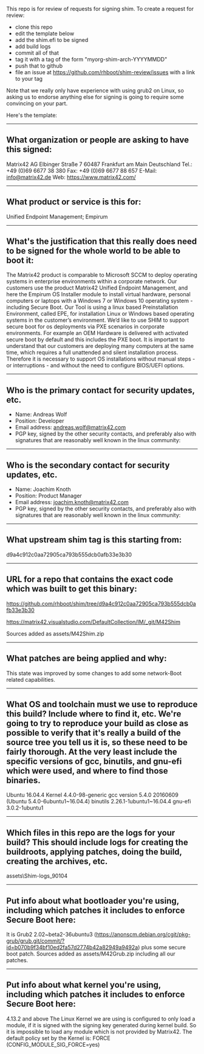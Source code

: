 This repo is for review of requests for signing shim.  To create a request for review:

- clone this repo
- edit the template below
- add the shim.efi to be signed
- add build logs
- commit all of that
- tag it with a tag of the form "myorg-shim-arch-YYYYMMDD"
- push that to github
- file an issue at https://github.com/rhboot/shim-review/issues with a link to your tag

Note that we really only have experience with using grub2 on Linux, so asking
us to endorse anything else for signing is going to require some convincing on
your part.

Here's the template:

-------------------------------------------------------------------------------
What organization or people are asking to have this signed:
-------------------------------------------------------------------------------

Matrix42 AG
Elbinger Straße 7
60487 Frankfurt am Main
Deutschland
Tel.: +49 (0)69 6677 38 380
Fax: +49 (0)69 6677 88 657
E-Mail: info@matrix42.de
Web: https://www.matrix42.com/


-------------------------------------------------------------------------------
What product or service is this for:
-------------------------------------------------------------------------------
Unified Endpoint Management; Empirum

-------------------------------------------------------------------------------
What's the justification that this really does need to be signed for the whole world to be able to boot it:
-------------------------------------------------------------------------------
The Matrix42 product is comparable to Microsoft SCCM to deploy operating systems in enterprise environments within a corporate network. Our customers use the product Matrix42 Unified Endpoint Management, and here the Empirum OS Installer module to install virtual hardware, personal computers or laptops with a Windows 7 or Windows 10 operating system - including Secure Boot. Our Tool is using a linux based Preinstallation Environment, called EPE, for installation Linux or Windows based operating systems in the customer’s environment. We’d like to use SHIM to support secure boot for os deployments via PXE scenarios in corporate environments. For example an OEM Hardware is delivered with activated secure boot  by default and this includes the PXE boot. It is important to understand that our customers are deploying many computers at the same time, which requires a full unattended and silent installation process. Therefore it is necessary to support OS installations without manual steps - or interruptions -  and without the need to configure BIOS/UEFI options.

-------------------------------------------------------------------------------
Who is the primary contact for security updates, etc.
-------------------------------------------------------------------------------

- Name:             Andreas Wolf
- Position:         Developer
- Email address:    andreas.wolf@matrix42.com
- PGP key, signed by the other security contacts, and preferably also with signatures that are reasonably well known in the linux community:

-------------------------------------------------------------------------------
Who is the secondary contact for security updates, etc.
-------------------------------------------------------------------------------

- Name:             Joachim Knoth
- Position:         Product Manager
- Email address:    joachim.knoth@matrix42.com
- PGP key, signed by the other security contacts, and preferably also with signatures that are reasonably well known in the linux community:

-------------------------------------------------------------------------------
What upstream shim tag is this starting from:
-------------------------------------------------------------------------------
d9a4c912c0aa72905ca793b555dcb0afb33e3b30

-------------------------------------------------------------------------------
URL for a repo that contains the exact code which was built to get this binary:
-------------------------------------------------------------------------------
https://github.com/rhboot/shim/tree/d9a4c912c0aa72905ca793b555dcb0afb33e3b30

https://matrix42.visualstudio.com/DefaultCollection/IM/_git/M42Shim

Sources added as assets/M42Shim.zip

-------------------------------------------------------------------------------
What patches are being applied and why:
-------------------------------------------------------------------------------
This state was improved by some changes to add some network-Boot related capabilities.

-------------------------------------------------------------------------------
What OS and toolchain must we use to reproduce this build?  Include where to find it, etc.  We're going to try to reproduce your build as close as possible to verify that it's really a build of the source tree you tell us it is, so these need to be fairly thorough. At the very least include the specific versions of gcc, binutils, and gnu-efi which were used, and where to find those binaries.
-------------------------------------------------------------------------------

Ubuntu          16.04.4 Kernel 4.4.0-98-generic
gcc version     5.4.0 20160609 (Ubuntu 5.4.0-6ubuntu1~16.04.4) 
binutils        2.26.1-1ubuntu1~16.04.4
gnu-efi         3.0.2-1ubuntu1

-------------------------------------------------------------------------------
Which files in this repo are the logs for your build?   This should include logs for creating the buildroots, applying patches, doing the build, creating the archives, etc.
-------------------------------------------------------------------------------
assets\Shim-logs_90104

-------------------------------------------------------------------------------
Put info about what bootloader you're using, including which patches it includes to enforce Secure Boot here:
-------------------------------------------------------------------------------
It is Grub2 2.02~beta2-36ubuntu3 (https://anonscm.debian.org/cgit/pkg-grub/grub.git/commit/?id=b070b9f34bf10ed2fa57d2774b42a82949a9492a) plus some secure boot patch.
Sources added as assets/M42Grub.zip including all our patches.

-------------------------------------------------------------------------------
Put info about what kernel you're using, including which patches it includes to enforce Secure Boot here:
-------------------------------------------------------------------------------

4.13.2 and above
The Linux Kernel we are using is configured to only load a module, if it is signed with the signing key generated during kernel build. So it is impossible to load any module which is not provided by Matrix42. The default policy set by the Kernel is: FORCE (CONFIG_MODULE_SIG_FORCE=yes)




